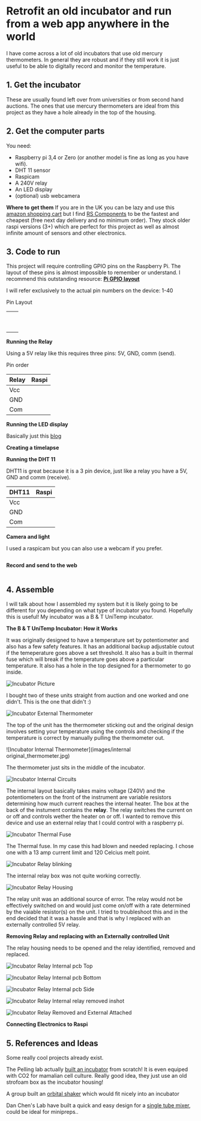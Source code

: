 # Retrofit an old incubator and run from a web app anywhere in the world

I have come across a lot of old incubators that use old mercury thermometers. In general they are robust and if they still work it is just useful to be able to digitally record and monitor the temperature. 

## 1. Get the incubator
These are usually found left over from universities or from second hand auctions. The ones that use mercury thermometers are ideal from this project as they have a hole already in the top of the housing. 

## 2. Get the computer parts
You  need: 
 - Raspberry pi 3,4 or Zero (or another model is fine as long as you have wifi). 
 - DHT 11 sensor
 - Raspicam
 - A 240V relay
 - An LED display
 - (optional) usb webcamera

 **Where to get them**
If you are in the UK you can be lazy and use this [amazon shopping cart](http://amzn.eu/7rWGZtP) but I find [RS Components](https://uk.rs-online.com) to be the fastest and cheapest (free next day delivery and no minimum order). They stock older raspi versions (3+) which are perfect for this project as well as almost infinite amount of sensors and other electronics. 


## 3. Code to run



This project will require controlling GPIO pins on the Raspberry Pi. The layout of these pins is almost impossible to remember or understand. I recommend this outstanding resource: 
**[Pi GPIO layout](https://pinout.xyz/pinout/pin3_gpio2)**

I will refer exclusively to the actual pin numbers on the device: 1-40

Pin Layout

|   |   |
|---|---|
|   |   |
|   |   |
|   |   |
|   |   |
|   |   |
|   |   |
|   |   |
|   |   |
|   |   |

**Running the Relay**

Using a 5V relay like this requires three pins: 5V, GND, comm (send). 

Pin order

| Relay |  Raspi |
|---|---|
| Vcc |   |
| GND |   |
| Com |   |

**Running the LED display**

Basically just this [blog](https://raspi.tv/2015/how-to-drive-a-7-segment-display-directly-on-raspberry-pi-in-python)

**Creating a timelapse**

**Running the DHT 11**

DHT11 is great because it is a 3 pin device, just like a relay you have a 5V, GND and comm (receive). 

| DHT11  |  Raspi |
|---|---|
| Vcc |   |
| GND |   |
| Com |   |

**Camera and light**

I used a raspicam but you can also use a webcam if you prefer.

```
```

**Record and send to the web**

```
```

## 4. Assemble

I will talk about how I assembled my system but it is likely going to be different for you depending on what type of incubator you found. Hopefully this is useful! My incubator was a B & T UniTemp incubator.

**The B & T UniTemp Incubator: How it Works**

It was originally designed to have a temperature set by potentiometer and also has a few safety features. It has an additional backup adjustable cutout if the temeperature goes above a set threshold. It also has a built in thermal fuse which will break if the temperature goes above a particular temperature. It also has a hole in the top designed for a thermometer to go inside.

![Incubator Picture](images/incubator_front_shot.jpg)

I bought two of these units straight from auction and one worked and one didn't. This is the one that didn't :)

![Incubator External Thermometer](images/original_thermometer_external.jpg)

The top of the unit has the thermometer sticking out and the original design involves setting your temperature using the controls and checking if the temperature is correct by manually pulling the thermometer out. 

![Incubator Internal Thermometer](images/internal original_thermometer.jpg)

The thermometer just sits in the middle of the incubator. 

![Incubator Internal Circuits](images/full_internal_circuit_overview.jpg)

The internal layout basically takes mains voltage (240V) and the potentiometers on the front of the instrument are variable resistors determining how much current reaches the internal heater. The box at the back of the instument contains the **relay**. The relay switches the current on or off and controls wether the heater on or off. I wanted to remove this device and use an external relay that I could control with a raspberry pi. 

![Incubator Thermal Fuse](images/thermal_fuse.jpg)

The Thermal fuse. In my case this had blown and needed replacing. I chose one with a 13 amp current limit and 120 Celcius melt point. 

![Incubator Relay blinking](images/relay_operating.jpg)

The internal relay box was not quite working correctly.

![Incubator Relay Housing](images/pcb_housing_operation_diagram.jpg)

The relay unit was an additional source of error. The relay would not be effectively switched on and would just come on/off with a rate determined by the vaiable resistor(s) on the unit. I tried to troubleshoot this and in the end decided that it was a hassle and that is why I replaced with an externally controlled 5V relay.  

**Removing Relay and replacing with an Externally controlled Unit**

The relay housing needs to be opened and the relay identified, removed and replaced.

![Incubator Relay Internal pcb Top](images/pcb_top.jpg)

![Incubator Relay Internal pcb Bottom](images/pcb_back.jpg)

![Incubator Relay Internal pcb Side](images/pcb_side.jpg)

![Incubator Relay Internal relay removed inshot](images/pcb_relayremoved_relay_inshot.jpg)

![Incubator Relay Removed and External Attached](images/external_relay_attached.jpg)

**Connecting Electronics to Raspi**


## 5. References and Ideas

Some really cool projects already exist. 

The Pelling lab actually [built an incubator](https://www.pellinglab.net/single-post/diy/DIY-CO2-Incubator-Bioreactor-for-Mammalian-Cell-Culture) from scratch! It is even equiped with CO2 for mamalian cell culture. Really good idea, they just use an old strofoam box as the incubator housing!

A group built an [orbital shaker](https://www.thingiverse.com/thing:2633507) which would fit nicely into an incubator

Dan Chen's Lab have built a quick and easy design for a [single tube mixer](http://danchen.work/lab-shakers/), could be ideal for minipreps.. 



